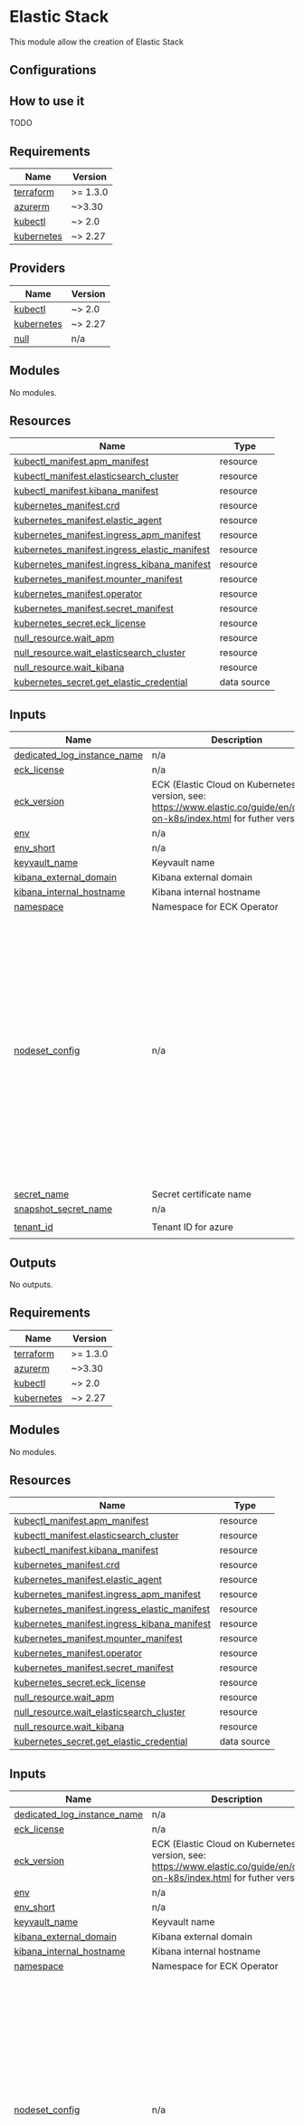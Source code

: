 # Elastic Stack

This module allow the creation of Elastic Stack

## Configurations

## How to use it

TODO

<!-- markdownlint-disable -->
<!-- BEGIN_TF_DOCS -->
## Requirements

| Name | Version |
|------|---------|
| <a name="requirement_terraform"></a> [terraform](#requirement\_terraform) | >= 1.3.0 |
| <a name="requirement_azurerm"></a> [azurerm](#requirement\_azurerm) | ~>3.30 |
| <a name="requirement_kubectl"></a> [kubectl](#requirement\_kubectl) | ~> 2.0 |
| <a name="requirement_kubernetes"></a> [kubernetes](#requirement\_kubernetes) | ~> 2.27 |

## Providers

| Name | Version |
|------|---------|
| <a name="provider_kubectl"></a> [kubectl](#provider\_kubectl) | ~> 2.0 |
| <a name="provider_kubernetes"></a> [kubernetes](#provider\_kubernetes) | ~> 2.27 |
| <a name="provider_null"></a> [null](#provider\_null) | n/a |

## Modules

No modules.

## Resources

| Name | Type |
|------|------|
| [kubectl_manifest.apm_manifest](https://registry.terraform.io/providers/alekc/kubectl/latest/docs/resources/manifest) | resource |
| [kubectl_manifest.elasticsearch_cluster](https://registry.terraform.io/providers/alekc/kubectl/latest/docs/resources/manifest) | resource |
| [kubectl_manifest.kibana_manifest](https://registry.terraform.io/providers/alekc/kubectl/latest/docs/resources/manifest) | resource |
| [kubernetes_manifest.crd](https://registry.terraform.io/providers/hashicorp/kubernetes/latest/docs/resources/manifest) | resource |
| [kubernetes_manifest.elastic_agent](https://registry.terraform.io/providers/hashicorp/kubernetes/latest/docs/resources/manifest) | resource |
| [kubernetes_manifest.ingress_apm_manifest](https://registry.terraform.io/providers/hashicorp/kubernetes/latest/docs/resources/manifest) | resource |
| [kubernetes_manifest.ingress_elastic_manifest](https://registry.terraform.io/providers/hashicorp/kubernetes/latest/docs/resources/manifest) | resource |
| [kubernetes_manifest.ingress_kibana_manifest](https://registry.terraform.io/providers/hashicorp/kubernetes/latest/docs/resources/manifest) | resource |
| [kubernetes_manifest.mounter_manifest](https://registry.terraform.io/providers/hashicorp/kubernetes/latest/docs/resources/manifest) | resource |
| [kubernetes_manifest.operator](https://registry.terraform.io/providers/hashicorp/kubernetes/latest/docs/resources/manifest) | resource |
| [kubernetes_manifest.secret_manifest](https://registry.terraform.io/providers/hashicorp/kubernetes/latest/docs/resources/manifest) | resource |
| [kubernetes_secret.eck_license](https://registry.terraform.io/providers/hashicorp/kubernetes/latest/docs/resources/secret) | resource |
| [null_resource.wait_apm](https://registry.terraform.io/providers/hashicorp/null/latest/docs/resources/resource) | resource |
| [null_resource.wait_elasticsearch_cluster](https://registry.terraform.io/providers/hashicorp/null/latest/docs/resources/resource) | resource |
| [null_resource.wait_kibana](https://registry.terraform.io/providers/hashicorp/null/latest/docs/resources/resource) | resource |
| [kubernetes_secret.get_elastic_credential](https://registry.terraform.io/providers/hashicorp/kubernetes/latest/docs/data-sources/secret) | data source |

## Inputs

| Name | Description | Type | Default | Required |
|------|-------------|------|---------|:--------:|
| <a name="input_dedicated_log_instance_name"></a> [dedicated\_log\_instance\_name](#input\_dedicated\_log\_instance\_name) | n/a | `list(string)` | n/a | yes |
| <a name="input_eck_license"></a> [eck\_license](#input\_eck\_license) | n/a | `string` | n/a | yes |
| <a name="input_eck_version"></a> [eck\_version](#input\_eck\_version) | ECK (Elastic Cloud on Kubernetes) version, see: https://www.elastic.co/guide/en/cloud-on-k8s/index.html for futher versions | `string` | n/a | yes |
| <a name="input_env"></a> [env](#input\_env) | n/a | `string` | n/a | yes |
| <a name="input_env_short"></a> [env\_short](#input\_env\_short) | n/a | `string` | n/a | yes |
| <a name="input_keyvault_name"></a> [keyvault\_name](#input\_keyvault\_name) | Keyvault name | `string` | n/a | yes |
| <a name="input_kibana_external_domain"></a> [kibana\_external\_domain](#input\_kibana\_external\_domain) | Kibana external domain | `string` | n/a | yes |
| <a name="input_kibana_internal_hostname"></a> [kibana\_internal\_hostname](#input\_kibana\_internal\_hostname) | Kibana internal hostname | `string` | n/a | yes |
| <a name="input_namespace"></a> [namespace](#input\_namespace) | Namespace for ECK Operator | `string` | `"elastic-system"` | no |
| <a name="input_nodeset_config"></a> [nodeset\_config](#input\_nodeset\_config) | n/a | <pre>map(object({<br/>    count            = string<br/>    roles            = list(string)<br/>    storage          = string<br/>    storageClassName = string<br/>    requestMemory    = string<br/>    requestCPU       = string<br/>    limitsMemory     = string<br/>    limitsCPU        = string<br/>  }))</pre> | <pre>{<br/>  "default": {<br/>    "count": 1,<br/>    "limitsCPU": "1",<br/>    "limitsMemory": "2Gi",<br/>    "requestCPU": "1",<br/>    "requestMemory": "2Gi",<br/>    "roles": [<br/>      "master",<br/>      "data",<br/>      "data_content",<br/>      "data_hot",<br/>      "data_warm",<br/>      "data_cold",<br/>      "data_frozen",<br/>      "ingest",<br/>      "ml",<br/>      "remote_cluster_client",<br/>      "transform"<br/>    ],<br/>    "storage": "5Gi",<br/>    "storageClassName": "standard"<br/>  }<br/>}</pre> | no |
| <a name="input_secret_name"></a> [secret\_name](#input\_secret\_name) | Secret certificate name | `string` | n/a | yes |
| <a name="input_snapshot_secret_name"></a> [snapshot\_secret\_name](#input\_snapshot\_secret\_name) | n/a | `string` | n/a | yes |
| <a name="input_tenant_id"></a> [tenant\_id](#input\_tenant\_id) | Tenant ID for azure | `string` | `"7788edaf-0346-4068-9d79-c868aed15b3d"` | no |

## Outputs

No outputs.
<!-- END_TF_DOCS -->
<!-- BEGINNING OF PRE-COMMIT-TERRAFORM DOCS HOOK -->
## Requirements

| Name | Version |
|------|---------|
| <a name="requirement_terraform"></a> [terraform](#requirement\_terraform) | >= 1.3.0 |
| <a name="requirement_azurerm"></a> [azurerm](#requirement\_azurerm) | ~>3.30 |
| <a name="requirement_kubectl"></a> [kubectl](#requirement\_kubectl) | ~> 2.0 |
| <a name="requirement_kubernetes"></a> [kubernetes](#requirement\_kubernetes) | ~> 2.27 |

## Modules

No modules.

## Resources

| Name | Type |
|------|------|
| [kubectl_manifest.apm_manifest](https://registry.terraform.io/providers/alekc/kubectl/latest/docs/resources/manifest) | resource |
| [kubectl_manifest.elasticsearch_cluster](https://registry.terraform.io/providers/alekc/kubectl/latest/docs/resources/manifest) | resource |
| [kubectl_manifest.kibana_manifest](https://registry.terraform.io/providers/alekc/kubectl/latest/docs/resources/manifest) | resource |
| [kubernetes_manifest.crd](https://registry.terraform.io/providers/hashicorp/kubernetes/latest/docs/resources/manifest) | resource |
| [kubernetes_manifest.elastic_agent](https://registry.terraform.io/providers/hashicorp/kubernetes/latest/docs/resources/manifest) | resource |
| [kubernetes_manifest.ingress_apm_manifest](https://registry.terraform.io/providers/hashicorp/kubernetes/latest/docs/resources/manifest) | resource |
| [kubernetes_manifest.ingress_elastic_manifest](https://registry.terraform.io/providers/hashicorp/kubernetes/latest/docs/resources/manifest) | resource |
| [kubernetes_manifest.ingress_kibana_manifest](https://registry.terraform.io/providers/hashicorp/kubernetes/latest/docs/resources/manifest) | resource |
| [kubernetes_manifest.mounter_manifest](https://registry.terraform.io/providers/hashicorp/kubernetes/latest/docs/resources/manifest) | resource |
| [kubernetes_manifest.operator](https://registry.terraform.io/providers/hashicorp/kubernetes/latest/docs/resources/manifest) | resource |
| [kubernetes_manifest.secret_manifest](https://registry.terraform.io/providers/hashicorp/kubernetes/latest/docs/resources/manifest) | resource |
| [kubernetes_secret.eck_license](https://registry.terraform.io/providers/hashicorp/kubernetes/latest/docs/resources/secret) | resource |
| [null_resource.wait_apm](https://registry.terraform.io/providers/hashicorp/null/latest/docs/resources/resource) | resource |
| [null_resource.wait_elasticsearch_cluster](https://registry.terraform.io/providers/hashicorp/null/latest/docs/resources/resource) | resource |
| [null_resource.wait_kibana](https://registry.terraform.io/providers/hashicorp/null/latest/docs/resources/resource) | resource |
| [kubernetes_secret.get_elastic_credential](https://registry.terraform.io/providers/hashicorp/kubernetes/latest/docs/data-sources/secret) | data source |

## Inputs

| Name | Description | Type | Default | Required |
|------|-------------|------|---------|:--------:|
| <a name="input_dedicated_log_instance_name"></a> [dedicated\_log\_instance\_name](#input\_dedicated\_log\_instance\_name) | n/a | `list(string)` | n/a | yes |
| <a name="input_eck_license"></a> [eck\_license](#input\_eck\_license) | n/a | `string` | n/a | yes |
| <a name="input_eck_version"></a> [eck\_version](#input\_eck\_version) | ECK (Elastic Cloud on Kubernetes) version, see: https://www.elastic.co/guide/en/cloud-on-k8s/index.html for futher versions | `string` | n/a | yes |
| <a name="input_env"></a> [env](#input\_env) | n/a | `string` | n/a | yes |
| <a name="input_env_short"></a> [env\_short](#input\_env\_short) | n/a | `string` | n/a | yes |
| <a name="input_keyvault_name"></a> [keyvault\_name](#input\_keyvault\_name) | Keyvault name | `string` | n/a | yes |
| <a name="input_kibana_external_domain"></a> [kibana\_external\_domain](#input\_kibana\_external\_domain) | Kibana external domain | `string` | n/a | yes |
| <a name="input_kibana_internal_hostname"></a> [kibana\_internal\_hostname](#input\_kibana\_internal\_hostname) | Kibana internal hostname | `string` | n/a | yes |
| <a name="input_namespace"></a> [namespace](#input\_namespace) | Namespace for ECK Operator | `string` | `"elastic-system"` | no |
| <a name="input_nodeset_config"></a> [nodeset\_config](#input\_nodeset\_config) | n/a | <pre>map(object({<br/>    count            = string<br/>    roles            = list(string)<br/>    storage          = string<br/>    storageClassName = string<br/>    requestMemory    = string<br/>    requestCPU       = string<br/>    limitsMemory     = string<br/>    limitsCPU        = string<br/>  }))</pre> | <pre>{<br/>  "default": {<br/>    "count": 1,<br/>    "limitsCPU": "1",<br/>    "limitsMemory": "2Gi",<br/>    "requestCPU": "1",<br/>    "requestMemory": "2Gi",<br/>    "roles": [<br/>      "master",<br/>      "data",<br/>      "data_content",<br/>      "data_hot",<br/>      "data_warm",<br/>      "data_cold",<br/>      "data_frozen",<br/>      "ingest",<br/>      "ml",<br/>      "remote_cluster_client",<br/>      "transform"<br/>    ],<br/>    "storage": "5Gi",<br/>    "storageClassName": "standard"<br/>  }<br/>}</pre> | no |
| <a name="input_secret_name"></a> [secret\_name](#input\_secret\_name) | Secret certificate name | `string` | n/a | yes |
| <a name="input_snapshot_secret_name"></a> [snapshot\_secret\_name](#input\_snapshot\_secret\_name) | n/a | `string` | n/a | yes |
| <a name="input_tenant_id"></a> [tenant\_id](#input\_tenant\_id) | Tenant ID for azure | `string` | `"7788edaf-0346-4068-9d79-c868aed15b3d"` | no |

## Outputs

No outputs.
<!-- END OF PRE-COMMIT-TERRAFORM DOCS HOOK -->
